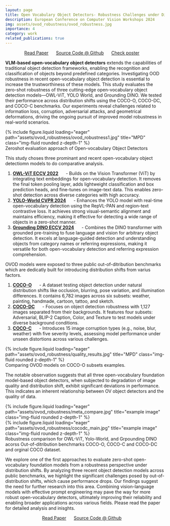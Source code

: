 ```yaml
---
layout: page
title: Open Vocabulary Object Detectors- Robustness Challenges under Distribution Shifts
description: European Conference on Computer Vision Workshops 2024
img: assets/ovod_robustness/ovod_robustness.jpg
importance: 4
category: work
related_publications: true
---
```

<p align="center">
    <a href="https://arxiv.org/abs/2405.14874" style="margin-right: 20px;">Read Paper</a>
    <a href="https://github.com/prakashchhipa/OVOD_Robustness" style="margin-right: 20px;">Source Code @ Github</a>
    <a href="https://github.com/prakashchhipa/OVOD_Robustness/blob/main/ovod_poster.JPG" style="margin-right: 20px;">Check poster</a>
</p>

**VLM-based open-vocabulary object detectors** extends the capabilities of traditional object detection frameworks, enabling the recognition and classification of objects beyond predefined categories. Investigating OOD robustness in recent open-vocabulary object detection is essential to increase the trustworthiness of these models. This study evaluates the zero-shot robustness of three cutting-edge open-vocabulary object detection models—OWL-ViT, YOLO World, and Grounding DINO. We tested their performance across distribution shifts using the COCO-O, COCO-DC, and COCO-C benchmarks. Our experiments reveal challenges related to information loss, corruption, adversarial attacks, and geometrical deformations, driving the ongoing pursuit of improved model robustness in real-world scenarios.

<div class="row">
    <div class="col-sm mt-3 mt-md-0">
        {% include figure.liquid loading="eager" path="assets/ovod_robustness/ovod_robustness1.jpg" title="MPD" class="img-fluid rounded z-depth-1" %}
    </div>
</div>
<div class="caption">
    Zeroshot evaluation approach of Open-vocabulary Object Detectors 
</div>

This study choses three prominant and recent open-vocabulary object detectiomn models to do comparative analysis.
1. <a href="https://www.ecva.net/papers/eccv_2022/papers_ECCV/papers/136700714.pdf" style="margin-right: 20px;">**OWL-ViT ECCV 2022**</a> - Builds on the Vision Transformer (ViT) by integrating text embeddings for open-vocabulary detection. It removes the final token pooling layer, adds lightweight classification and box prediction heads, and fine-tunes on image-text data. This enables zero-shot detection across diverse categories with high accuracy.
2. <a href="https://openaccess.thecvf.com/content/CVPR2024/papers/Cheng_YOLO-World_Real-Time_Open-Vocabulary_Object_Detection_CVPR_2024_paper.pdf" style="margin-right: 20px;">**YOLO-World CVPR 2024**</a> - Enhances the YOLO model with real-time open-vocabulary detection using the RepVL-PAN and region-text contrastive loss. It achieves strong visual-semantic alignment and maintains efficiency, making it effective for detecting a wide range of objects in a zero-shot manner.
3. <a href="https://arxiv.org/pdf/2303.05499" style="margin-right: 20px;">**Grounding DINO ECCV 2024**</a> - Combines the DINO transformer with grounded pre-training to fuse language and vision for arbitrary object detection. It excels at language-guided detection and understanding objects from category names or referring expressions, making it versatile for both open-vocabulary detection and referring expression comprehension.

OVOD models were exposed to three public out-of-ditribution benchmarks which are dedicatly built for introducing distribution shifts from varius factors. 
1. <a href="https://openaccess.thecvf.com/content/ICCV2023/papers/Mao_COCO-O_A_Benchmark_for_Object_Detectors_under_Natural_Distribution_Shifts_ICCV_2023_paper.pdf" style="margin-right: 20px;">**COCO-O**</a> - A dataset testing object detection under natural distribution shifts like occlusion, blurring, pose variation, and illumination differences. It contains 6,782 images across six subsets: weather, painting, handmade, cartoon, tattoo, and sketch.
2. <a href="https://arxiv.org/pdf/2403.04701" style="margin-right: 20px;">**COCO-DC**</a> -  Focuses on object detection robustness with 1,127 images separated from their backgrounds. It features four subsets: Adversarial, BLIP-2 Caption, Color, and Texture to test models under diverse background conditions.
3. <a href="https://arxiv.org/pdf/1907.07484" style="margin-right: 20px;">**COCO-C**</a> - Introduces 15 image corruption types (e.g., noise, blur, weather) with five severity levels, assessing model performance under unseen distortions across various challenges.

<div class="row">
    <div class="col-sm mt-3 mt-md-0">
        {% include figure.liquid loading="eager" path="assets/ovod_robustness/quality_results.jpg" title="MPD" class="img-fluid rounded z-depth-1" %}
    </div>
</div>
<div class="caption">
    Comparing OVOD models on COCO-O subsets examples. 
</div>

The notable observation suggests that all three open-vocabulary foundation model-based object detectors, when subjected to degradation of image quality and distribution shift, exhibit significant deviations in performance. This indicates an inherent relationship between OV object detectors and the quality of data.
<div class="row">
    <div class="col-sm mt-5 mt-md-0">
        {% include figure.liquid loading="eager" path="assets/ovod_robustness/meta_compare.jpg" title="example image" class="img-fluid rounded z-depth-1" %}
    </div>
    <div class="col-sm mt-5 mt-md-0">
        {% include figure.liquid loading="eager" path="assets/ovod_robustness/cocodc_main.jpg" title="example image" class="img-fluid rounded z-depth-1" %}
    </div>
</div>
<div class="caption">
    Robustness comparison for OWL-ViT, Yolo-World, and Grpounding DINO acorss Out-of-ditribution benchmarks COCO-O, COCO-C and COCO-DC and orginal COCO dataset.  
</div>

We explore one of the first approaches to evaluate zero-shot open-vocabulary foundation models from a robustness perspective under distribution shifts. By analyzing three recent object detection models across public benchmarks, we highlight the significant challenges posed by out-of-distribution shifts, which cause performance drops. Our findings suggest the need for further research into this area. Combining vision-language models with effective prompt engineering may pave the way for more robust open-vocabulary detectors, ultimately improving their reliability and enabling broader applications across various fields. Please read the paper for detailed analysis and inisghts.

<p align="center">
    <a href="https://arxiv.org/abs/2405.14874" style="margin-right: 20px;">Read Paper</a>
    <a href="https://github.com/prakashchhipa/OVOD_Robustness" style="margin-right: 20px;">Source Code @ Github</a>
</p>



